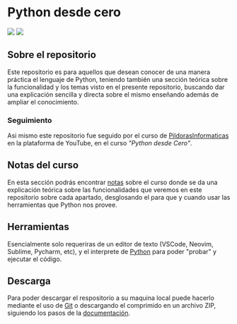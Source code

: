 # Python desde cero

![](https://img.shields.io/github/stars/alemr214/curso-python-desde-cero.svg) ![](https://img.shields.io/github/forks/alemr214/curso-python-desde-cero.svg)

## Sobre el repositorio

Este repositorio es para aquellos que desean conocer de una manera práctica el lenguaje de Python, teniendo también una sección teórica sobre la funcionalidad y los temas visto en el presente repositorio, buscando dar una explicación sencilla y directa sobre el mismo enseñando además de ampliar el conocimiento.

### Seguimiento

Asi mismo este repositorio fue seguido por el curso de [PildorasInformaticas](https://www.youtube.com/c/pildorasinformaticas "PildorasInformaticas") en la plataforma de YouTube, en el curso _"Python desde Cero"_.

## Notas del curso

En esta sección podrás encontrar [notas](https://alemr214.notion.site/Python-desde-cero-e2fa3410183849469ba4adac5ef0191c "notas") sobre el curso donde se da una explicación teórica sobre las funcionalidades que veremos en este repositorio sobre cada apartado, desglosando el para que y cuando usar las herramientas que Python nos provee.

## Herramientas

Esencialmente solo requeriras de un editor de texto (VSCode, Neovim, Sublime, Pycharm, etc), y el interprete de [Python](https://www.python.org/ "Python") para poder "probar" y ejecutar el código.

## Descarga

Para poder descargar el respositorio a su maquina local puede hacerlo mediante el uso de [Git](https://git-scm.com/ "Git") o descargando el comprimido en un archivo ZIP, siguiendo los pasos de la [documentación](https://docs.github.com/es/repositories/creating-and-managing-repositories/cloning-a-repository "documentación").
